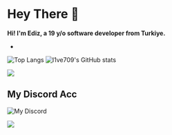 # Hey There 👋 

**Hi! I'm Ediz, a 19 y/o software developer from Turkiye.**

-

![Top Langs](https://github-readme-stats.vercel.app/api/top-langs/?username=l1ve709XXD&layout=compact&theme=tokyonight)
![l1ve709's GitHub stats](https://github-readme-stats.vercel.app/api?username=l1ve709XXD&show_icons=true&theme=radical)


<picture>
  <source srcset="https://skillicons.dev/icons?i=js,html,css,cpp,cs,nodejs,react,py,sqlite,vscode,linux,kali" media="(prefers-color-scheme: dark)">
  <img src="https://skillicons.dev/icons?i=js,html,css,cpp,cs,nodejs,react,py,sqlite,vscode,linux,kali">
</picture>





## My Discord Acc
![My Discord](https://lantern.rest/api/v1/users/794909914760871967?svg=1&theme=dark&borderRadius=2&hideActivity=1&hideStatus=0)

<img src="https://komarev.com/ghpvc/?username=l1ve709XXD&color=15171a">
